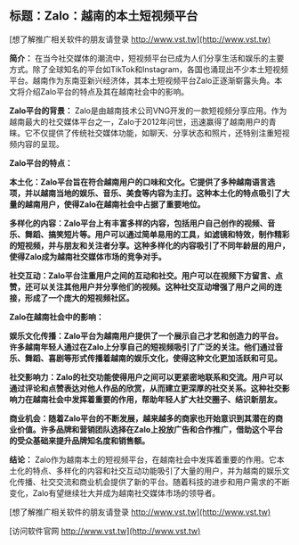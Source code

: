 ## **标题：Zalo：越南的本土短视频平台**

[想了解推广相关软件的朋友请登录 http://www.vst.tw](http://www.vst.tw)

**简介：**
在当今社交媒体的潮流中，短视频平台已成为人们分享生活和娱乐的主要方式。除了全球知名的平台如TikTok和Instagram，各国也涌现出不少本土短视频平台。越南作为东南亚新兴经济体，其本土短视频平台Zalo正逐渐崭露头角。本文将介绍Zalo平台的特点及其在越南社会中的影响。

**Zalo平台的背景：**
Zalo是由越南技术公司VNG开发的一款短视频分享应用。作为越南最大的社交媒体平台之一，Zalo于2012年问世，迅速赢得了越南用户的青睐。它不仅提供了传统社交媒体功能，如聊天、分享状态和照片，还特别注重短视频内容的呈现。

**Zalo平台的特点：**

**本土化：Zalo平台旨在符合越南用户的口味和文化。它提供了多种越南语言选项，并以越南当地的娱乐、音乐、美食等内容为主打。这种本土化的特点吸引了大量的越南用户，使得Zalo在越南社会中占据了重要地位。**

**多样化的内容：Zalo平台上有丰富多样的内容，包括用户自己创作的视频、音乐、舞蹈、搞笑短片等。用户可以通过简单易用的工具，如滤镜和特效，制作精彩的短视频，并与朋友和关注者分享。这种多样化的内容吸引了不同年龄层的用户，使得Zalo成为越南社交媒体市场的竞争对手。**

**社交互动：Zalo平台注重用户之间的互动和社交。用户可以在视频下方留言、点赞，还可以关注其他用户并分享他们的视频。这种社交互动增强了用户之间的连接，形成了一个庞大的短视频社区。**

**Zalo在越南社会中的影响：**

**娱乐文化传播：Zalo平台为越南用户提供了一个展示自己才艺和创造力的平台。许多越南年轻人通过在Zalo上分享自己的短视频吸引了广泛的关注。他们通过音乐、舞蹈、喜剧等形式传播着越南的娱乐文化，使得这种文化更加活跃和可见。**

**社交影响力：Zalo的社交功能使得用户之间可以更紧密地联系和交流。用户可以通过评论和点赞表达对他人作品的欣赏，从而建立更深厚的社交关系。这种社交影响力在越南社会中发挥着重要的作用，帮助年轻人扩大社交圈子、结识新朋友。**

**商业机会：随着Zalo平台的不断发展，越来越多的商家也开始意识到其潜在的商业价值。许多品牌和营销团队选择在Zalo上投放广告和合作推广，借助这个平台的受众基础来提升品牌知名度和销售额。**

**结论：**
Zalo作为越南本土的短视频平台，在越南社会中发挥着重要的作用。它本土化的特点、多样化的内容和社交互动功能吸引了大量的用户，并为越南的娱乐文化传播、社交交流和商业机会提供了新的平台。随着科技的进步和用户需求的不断变化，Zalo有望继续壮大并成为越南社交媒体市场的领导者。

[想了解推广相关软件的朋友请登录 http://www.vst.tw](http://www.vst.tw)


[访问软件官网 http://www.vst.tw](http://www.vst.tw)
